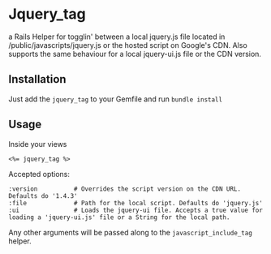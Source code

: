 # Jquery_tag
a Rails Helper for togglin' between a local jquery.js file located in /public/javascripts/jquery.js or the hosted script on Google's CDN.
Also supports the same behaviour for a local jquery-ui.js file or the CDN version.

## Installation
Just add the `jquery_tag` to your Gemfile and run `bundle install`

## Usage
Inside your views

    <%= jquery_tag %>

Accepted options:

    :version          # Overrides the script version on the CDN URL. Defaults do '1.4.3'
    :file             # Path for the local script. Defaults do 'jquery.js'
    :ui               # Loads the jquery-ui file. Accepts a true value for loading a 'jquery-ui.js' file or a String for the local path.

Any other arguments will be passed along to the `javascript_include_tag` helper.
